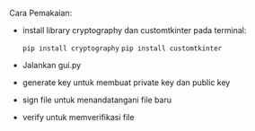 Cara Pemakaian:
- install library cryptography dan customtkinter pada terminal:
  
  `pip install cryptography`
  `pip install customtkinter`
- Jalankan gui.py
- generate key untuk membuat private key dan public key
- sign file untuk menandatangani file baru
- verify untuk memverifikasi file
